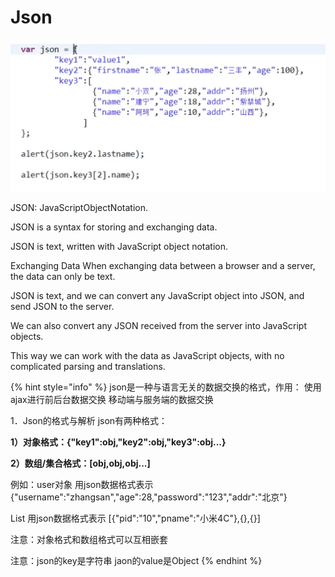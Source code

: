# Json

![json&#x4F7F;&#x7528;&#x6F14;&#x793A;](../.gitbook/assets/image%20%281%29.png)

JSON: JavaScriptObjectNotation.

JSON is a syntax for storing and exchanging data.

JSON is text, written with JavaScript object notation.

Exchanging Data When exchanging data between a browser and a server, the data can only be text.

JSON is text, and we can convert any JavaScript object into JSON, and send JSON to the server.

We can also convert any JSON received from the server into JavaScript objects.

This way we can work with the data as JavaScript objects, with no complicated parsing and translations.

{% hint style="info" %}
json是一种与语言无关的数据交换的格式，作用： 使用ajax进行前后台数据交换 移动端与服务端的数据交换

1．Json的格式与解析 json有两种格式：

   **1）对象格式：{"key1":obj,"key2":obj,"key3":obj...}** 

   **2）数组/集合格式：\[obj,obj,obj...\]**

例如：user对象 用json数据格式表示 {"username":"zhangsan","age":28,"password":"123","addr":"北京"}

List 用json数据格式表示 \[{"pid":"10","pname":"小米4C"},{},{}\]

注意：对象格式和数组格式可以互相嵌套

注意：json的key是字符串 jaon的value是Object
{% endhint %}



